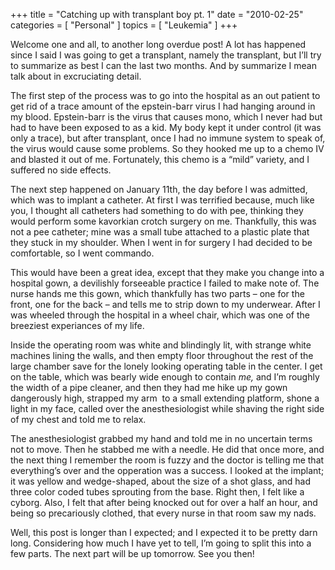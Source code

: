 +++
title = "Catching up with transplant boy pt. 1"
date = "2010-02-25"
categories = [ "Personal" ]
topics = [ "Leukemia" ]
+++

Welcome one and all, to another long overdue post! A lot has happened since I said I was going to get a transplant, namely the transplant, but I&#8217;ll try to summarize as best I can the last two months. And by summarize I mean talk about in excruciating detail.

<!--more-->

The first step of the process was to go into the hospital as an out patient to get rid of a trace amount of the epstein-barr virus I had hanging around in my blood. Epstein-barr is the virus that causes mono, which I never had but had to have been exposed to as a kid. My body kept it under control (it was only a trace), but after transplant, once I had no immune system to speak of, the virus would cause some problems. So they hooked me up to a chemo IV and blasted it out of me. Fortunately, this chemo is a &#8220;mild&#8221; variety, and I suffered no side effects.

The next step happened on January 11th, the day before I was admitted, which was to implant a catheter. At first I was terrified because, much like you, I thought all catheters had something to do with pee, thinking they would perform some kavorkian crotch surgery on me. Thankfully, this was not a pee catheter; mine was a small tube attached to a plastic plate that they stuck in my shoulder. When I went in for surgery I had decided to be comfortable, so I went commando.

This would have been a great idea, except that they make you change into a hospital gown, a devilishly forseeable practice I failed to make note of. The nurse hands me this gown, which thankfully has two parts &#8211; one for the front, one for the back &#8211; and tells me to strip down to my underwear. After I was wheeled through the hospital in a wheel chair, which was one of the breeziest experiances of my life.

Inside the operating room was white and blindingly lit, with strange white machines lining the walls, and then empty floor throughout the rest of the large chamber save for the lonely looking operating table in the center. I get on the table, which was bearly wide enough to contain _me,_ and I&#8217;m roughly the width of a pipe cleaner, and then they had me hike up my gown dangerously high, strapped my arm  to a small extending platform, shone a light in my face, called over the anesthesiologist while shaving the right side of my chest and told me to relax.

The anesthesiologist grabbed my hand and told me in no uncertain terms not to move. Then he stabbed me with a needle. He did that once more, and the next thing I remember the room is fuzzy and the doctor is telling me that everything&#8217;s over and the opperation was a success. I looked at the implant; it was yellow and wedge-shaped, about the size of a shot glass, and had three color coded tubes sprouting from the base. Right then, I felt like a cyborg. Also, I felt that after being knocked out for over a half an hour, and being so precariously clothed, that every nurse in that room saw my nads.

Well, this post is longer than I expected; and I expected it to be pretty darn long. Considering how much I have yet to tell, I&#8217;m going to split this into a few parts. The next part will be up tomorrow. See you then!

